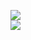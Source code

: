 [![](https://img.shields.io/badge/Made%20With-Github%20Spray-lightgrey.svg?style=for-the-badge&logo=github)](https://github.com/Annihil/github-spray#20011)  
[![](https://i.imgur.com/2DrTn0Z.gif)](https://github.com/Annihil/github-spray)